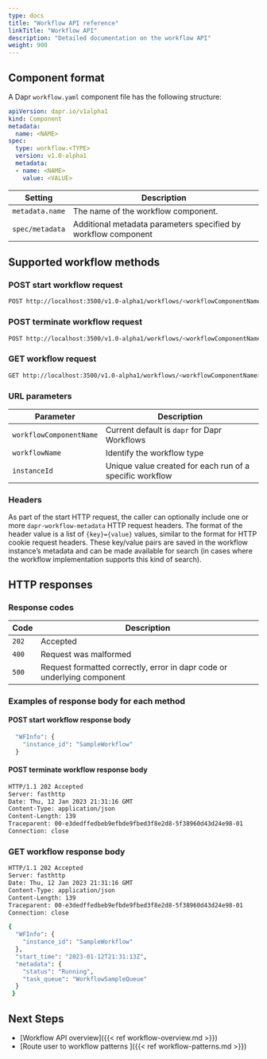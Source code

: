 ```yaml
---
type: docs
title: "Workflow API reference"
linkTitle: "Workflow API"
description: "Detailed documentation on the workflow API"
weight: 900
---
```

## Component format

A Dapr `workflow.yaml` component file has the following structure:
```yaml
apiVersion: dapr.io/v1alpha1
kind: Component
metadata:
  name: <NAME>
spec:
  type: workflow.<TYPE>
  version: v1.0-alpha1
  metadata:
  - name: <NAME>
    value: <VALUE>
 ```
| Setting | Description |
| ------- | ----------- |
| `metadata.name` | The name of the workflow component. |
| `spec/metadata` | Additional metadata parameters specified by workflow component |



## Supported workflow methods

### POST start workflow request
```bash
POST http://localhost:3500/v1.0-alpha1/workflows/<workflowComponentName>/<workflowName>/<instanceId>/start
```
### POST terminate workflow request
```bash
POST http://localhost:3500/v1.0-alpha1/workflows/<workflowComponentName>/<instanceId>/terminate
```
### GET workflow request
```bash
GET http://localhost:3500/v1.0-alpha1/workflows/<workflowComponentName>/<workflowName>/<instanceId>
```

### URL parameters

Parameter | Description
--------- | -----------
`workflowComponentName` | Current default is `dapr` for Dapr Workflows
`workflowName` | Identify the workflow type
`instanceId` | Unique value created for each run of a specific workflow


### Headers

As part of the start HTTP request, the caller can optionally include one or more `dapr-workflow-metadata` HTTP request headers. The format of the header value is a list of `{key}={value}` values, similar to the format for HTTP cookie request headers. These key/value pairs are saved in the workflow instance’s metadata and can be made available for search (in cases where the workflow implementation supports this kind of search).


## HTTP responses

### Response codes 

Code | Description
---- | -----------
`202`  | Accepted
`400`  | Request was malformed
`500`  | Request formatted correctly, error in dapr code or underlying component

### Examples of response body for each method

#### POST start workflow response body

```bash
  "WFInfo": {
    "instance_id": "SampleWorkflow"
  }
```


#### POST terminate workflow response body

```bash
HTTP/1.1 202 Accepted
Server: fasthttp
Date: Thu, 12 Jan 2023 21:31:16 GMT
Content-Type: application/json
Content-Length: 139
Traceparent: 00-e3dedffedbeb9efbde9fbed3f8e2d8-5f38960d43d24e98-01
Connection: close 
```


### GET workflow response body

```bash
HTTP/1.1 202 Accepted
Server: fasthttp
Date: Thu, 12 Jan 2023 21:31:16 GMT
Content-Type: application/json
Content-Length: 139
Traceparent: 00-e3dedffedbeb9efbde9fbed3f8e2d8-5f38960d43d24e98-01
Connection: close 

{
  "WFInfo": {
    "instance_id": "SampleWorkflow"
  },
  "start_time": "2023-01-12T21:31:13Z",
  "metadata": {
    "status": "Running",
    "task_queue": "WorkflowSampleQueue"
  }
 }
```


## Next Steps

- [Workflow API overview]({{< ref workflow-overview.md >}})
- [Route user to workflow patterns ]({{< ref workflow-patterns.md >}})
